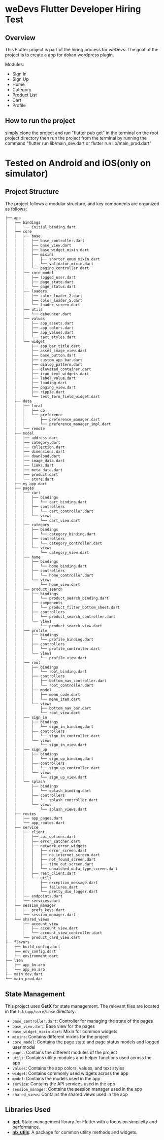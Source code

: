 # weDevs Flutter Developer Hiring Test

## Overview

This Flutter project is part of the hiring process for weDevs. The goal of the project is to create a app for dokan wordpress plugin.

Modules:
- Sign In
- Sign Up
- Home
- Category
- Product List
- Cart
- Profile

## How to run the project
simply clone the project and run "flutter pub get" in the terminal on the root project directory
then run the project from the terminal by running the command "flutter run  lib/main_dev.dart or flutter run  lib/main_prod.dart"

# Tested on Android and iOS(only on simulator)

## Project Structure

The project follows a modular structure, and key components are organized as follows:

```bash
├── app
│   ├── bindings
│   │   └── initial_binding.dart
│   ├── core
│   │   ├── base
│   │   │   ├── base_controller.dart
│   │   │   ├── base_view.dart
│   │   │   ├── base_widget_mixin.dart
│   │   │   ├── mixins
│   │   │   │   ├── shorter_enum_mixin.dart
│   │   │   │   └── validator_mixin.dart
│   │   │   └── paging_controller.dart
│   │   ├── core_model
│   │   │   ├── logged_user.dart
│   │   │   ├── page_state.dart
│   │   │   └── page_status.dart
│   │   ├── loaders
│   │   │   ├── color_loader_2.dart
│   │   │   ├── color_loader_5.dart
│   │   │   └── loader_screen.dart
│   │   ├── utils
│   │   │   └── debouncer.dart
│   │   ├── values
│   │   │   ├── app_assets.dart
│   │   │   ├── app_colors.dart
│   │   │   ├── app_values.dart
│   │   │   └── text_styles.dart
│   │   └── widget
│   │       ├── app_bar_title.dart
│   │       ├── asset_image_view.dart
│   │       ├── base_button.dart
│   │       ├── custom_app_bar.dart
│   │       ├── dialog_pattern.dart
│   │       ├── elevated_container.dart
│   │       ├── icon_text_widgets.dart
│   │       ├── label_value.dart
│   │       ├── loading.dart
│   │       ├── paging_view.dart
│   │       ├── ripple.dart
│   │       └── text_form_field_widget.dart
│   ├── data
│   │   ├── local
│   │   │   ├── db
│   │   │   └── preference
│   │   │       ├── preference_manager.dart
│   │   │       └── preference_manager_impl.dart
│   │   └── remote
│   ├── model
│   │   ├── address.dart
│   │   ├── category.dart
│   │   ├── collection.dart
│   │   ├── dimensions.dart
│   │   ├── download.dart
│   │   ├── image_data.dart
│   │   ├── links.dart
│   │   ├── meta_data.dart
│   │   ├── product.dart
│   │   └── store.dart
│   ├── my_app.dart
│   ├── pages
│   │   ├── cart
│   │   │   ├── bindings
│   │   │   │   └── cart_binding.dart
│   │   │   ├── controllers
│   │   │   │   └── cart_controller.dart
│   │   │   └── views
│   │   │       └── cart_view.dart
│   │   ├── category
│   │   │   ├── bindings
│   │   │   │   └── category_binding.dart
│   │   │   ├── controllers
│   │   │   │   └── category_controller.dart
│   │   │   └── views
│   │   │       └── category_view.dart
│   │   ├── home
│   │   │   ├── bindings
│   │   │   │   └── home_binding.dart
│   │   │   ├── controllers
│   │   │   │   └── home_controller.dart
│   │   │   └── views
│   │   │       └── home_view.dart
│   │   ├── product_search
│   │   │   ├── bindings
│   │   │   │   └── product_search_binding.dart
│   │   │   ├── components
│   │   │   │   └── product_filter_bottom_sheet.dart
│   │   │   ├── controllers
│   │   │   │   └── product_search_controller.dart
│   │   │   └── views
│   │   │       └── product_search_view.dart
│   │   ├── profile
│   │   │   ├── bindings
│   │   │   │   └── profile_binding.dart
│   │   │   ├── controllers
│   │   │   │   └── profile_controller.dart
│   │   │   └── views
│   │   │       └── profile_view.dart
│   │   ├── root
│   │   │   ├── bindings
│   │   │   │   └── root_binding.dart
│   │   │   ├── controllers
│   │   │   │   ├── bottom_nav_controller.dart
│   │   │   │   └── root_controller.dart
│   │   │   ├── model
│   │   │   │   ├── menu_code.dart
│   │   │   │   └── menu_item.dart
│   │   │   └── views
│   │   │       ├── bottom_nav_bar.dart
│   │   │       └── root_view.dart
│   │   ├── sign_in
│   │   │   ├── bindings
│   │   │   │   └── sign_in_binding.dart
│   │   │   ├── controllers
│   │   │   │   └── sign_in_controller.dart
│   │   │   └── views
│   │   │       └── sign_in_view.dart
│   │   ├── sign_up
│   │   │   ├── bindings
│   │   │   │   └── sign_up_binding.dart
│   │   │   ├── controllers
│   │   │   │   └── sign_up_controller.dart
│   │   │   └── views
│   │   │       └── sign_up_view.dart
│   │   └── splash
│   │       ├── bindings
│   │       │   └── splash_binding.dart
│   │       ├── controllers
│   │       │   └── splash_controller.dart
│   │       └── views
│   │           └── splash_views.dart
│   ├── routes
│   │   ├── app_pages.dart
│   │   └── app_routes.dart
│   ├── service
│   │   ├── client
│   │   │   ├── api_options.dart
│   │   │   ├── error_catcher.dart
│   │   │   ├── network_error_widgets
│   │   │   │   ├── error_screen.dart
│   │   │   │   ├── no_internet_screen.dart
│   │   │   │   ├── not_found_screen.dart
│   │   │   │   ├── time_out_screen.dart
│   │   │   │   └── unmatched_data_type_screen.dart
│   │   │   ├── rest_client.dart
│   │   │   └── utils
│   │   │       ├── exception_message.dart
│   │   │       ├── failures.dart
│   │   │       └── pretty_dio_logger.dart
│   │   ├── endpoints.dart
│   │   └── services.dart
│   ├── session_manager
│   │   ├── prefs_keys.dart
│   │   └── session_manager.dart
│   └── shared_views
│       ├── account_view
│       │   ├── account_view.dart
│       │   └── account_view_controller.dart
│       └── product_card_view.dart
├── flavors
│   ├── build_config.dart
│   ├── env_config.dart
│   └── environment.dart
├── l10n
│   ├── app_bn.arb
│   └── app_en.arb
├── main_dev.dart
└── main_prod.dar
 ```
## State Management

This project uses **GetX** for state management. The relevant files are located in the `lib/app/core/base` directory:

- `base_controller.dart`: Controller for managing the state of the pages
- `base_view.dart`: Base view for the pages
- `base_widget_mixin.dart`: Mixin for common widgets
- `mixins`: Contains different mixins for the project
- `core_model`: Contains the page state and page status models and logged user model
- `pages`: Contains the different modules of the project
- `utils`: Contains utility modules and helper functions used across the app
- `values`: Contains the app colors, values, and text styles
- `widget`: Contains commonly used widgets across the app
- `model`: Contains the models used in the app
- `service`: Contains the API services used in the app
- `session_manager`: Contains the session manager used in the app
- `shared_views`: Contains the shared views used in the app

## Libraries Used

- **[get](https://pub.dev/packages/get)**: State management library for Flutter with a focus on simplicity and performance.
- **[nb_utils](https://pub.dev/packages/nb_utils)**: A package for common utility methods and widgets.
